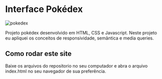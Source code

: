 # Interface Pokédex 

![pokedex](https://user-images.githubusercontent.com/32987989/159138075-ba60e8a0-4384-4089-8e1b-4e6abed25b9d.jpg)


Projeto pokédex desenvolvido em HTML, CSS e Javascript. Neste projeto eu apliquei os conceitos de responsividade, semântica e media queries.

## Como rodar este site
Baixe os arquivos do repositorio no seu computador e abra o arquivo index.html no seu navegador de sua preferência.

